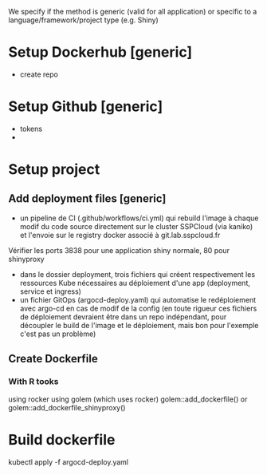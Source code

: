 
We specify if the method is generic (valid for all application) or specific to a language/framework/project type (e.g. Shiny)





# Setup Dockerhub [generic]
- create repo

# Setup Github [generic]
- tokens
- 



# Setup project
## Add deployment files [generic]
- un pipeline de CI (.github/workflows/ci.yml) qui rebuild l'image à chaque modif du code source directement sur le cluster SSPCloud (via kaniko) et l'envoie sur le registry docker associé à git.lab.sspcloud.fr


Vérifier les ports 3838 pour une application shiny normale, 80 pour shinyproxy




- dans le dossier deployment, trois fichiers qui créent respectivement les ressources Kube nécessaires au déploiement d'une app (deployment, service et ingress)
- un fichier GitOps (argocd-deploy.yaml) qui automatise le redéploiement avec argo-cd en cas de modif de la config (en toute rigueur ces fichiers de déploiement devraient être dans un repo indépendant, pour découpler le build de l'image et le déploiement, mais bon pour l'exemple c'est pas un problème)

## Create Dockerfile
### With R tooks
using rocker
using golem (which uses rocker) golem::add_dockerfile() or golem::add_dockerfile_shinyproxy()


# Build dockerfile

kubectl apply -f argocd-deploy.yaml
